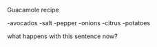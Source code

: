 Guacamole recipe

-avocados
-salt
-pepper
-onions
-citrus
-potatoes


what happens with this sentence now?
